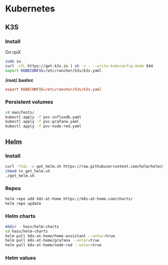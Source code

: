 # Kubernetes

## K3S

### Install

On rpiX

```bash
sudo su -
curl -sfL https://get.k3s.io | sh -s - --write-kubeconfig-mode 644
export KUBECONFIG=/etc/rancher/k3s/k3s.yaml
```

**/root/.bashrc**

```conf
export KUBECONFIG=/etc/rancher/k3s/k3s.yaml
```

### Persistent volumes

```bash
cd manifests/
kubectl apply -f pvc-influxdb.yaml
kubectl apply -f pvc-grafana.yaml
kubectl apply -f pvc-node-red.yaml
```


## Helm

### Install

```bash
curl -fsSL -o get_helm.sh https://raw.githubusercontent.com/helm/helm/main/scripts/get-helm-3
chmod +x get_helm.sh 
./get_helm.sh
```

### Repos

```bash
helm repo add k8s-at-home https://k8s-at-home.com/charts/
helm repo update
```

### Helm charts

```bash
mkdir - hass/helm-charts
cd hass/helm-charts 
helm pull k8s-at-home/home-assistant --untar=true
helm pull k8s-at-home/grafana --untar=true
helm pull k8s-at-home/node-red --untar=true
```

### Helm values

```bash